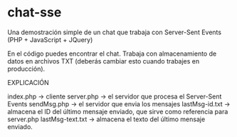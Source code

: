 # chat-sse
Una demostración simple de un chat que trabaja con Server-Sent Events (PHP + JavaScript + JQuery)

En el código puedes encontrar el chat. Trabaja con almacenamiento de datos en archivos TXT (deberás cambiar esto cuando trabajes en producción).

EXPLICACIÓN

index.php -> cliente
server.php -> el servidor que procesa el Server-Sent Events
sendMsg.php -> el servidor que envia los mensajes
lastMsg-id.txt -> almacena el ID del último mensaje enviado, que sirve como referencia para server.php
lastMsg-text.txt -> almacena el texto del último mensaje enviado.
